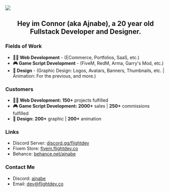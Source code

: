 <img src="https://imgur.com/OhRDCEj.png">

## <div id="header" align="center"> Hey im Connor (aka Ajnabe), a 20 year old Fullstack Developer and Designer. </div>

### Fields of Work

<ul>
  <li>
    <b>🧑‍💻 Web Development</b> - (ECommerce, Portfolios, SaaS, etc.)
  </li>
  <li>
    <b>🎮 Game Script Development</b> - (FiveM, RedM, Arma, Garry's Mod, etc.)
  </li>
  <li>
    <b>🎨 Design</b> - (Graphic Design: Logos, Avatars, Banners, Thumbnails, etc. | Animation: For the previous, and more.)
  </li>
</ul>


### Customers
<ul>
  <li>
    <b>🧑‍💻 Web Development:</b> <b>150+</b> projects fulfilled
  </li>
  <li>
    <b>🎮 Game Script Development:</b> <b>2000+</b> sales | <b>250+</b> commissions fulfilled
  </li>
  <li>
    <b>🎨 Design:</b> <b>200+</b> graphic | <b>200+</b> animation
  </li>
</ul>

### Links
* Discord Server: [discord.gg/flightdev](https://discord.gg/flightdev)
* Fivem Store: [fivem.flightdev.co](https://fivem.flightdev.co)
* Behance: [behance.net/ajnabe](https://www.behance.net/ajnabe)

### Contact Me
* Discord: [ajnabe](https://discordapp.com/users/823961539442507836)
* Email: [dev@flightdev.co](mailto:dev@flightdev.co)

 
